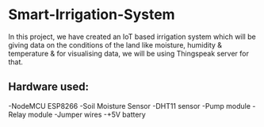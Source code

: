 # Smart-Irrigation-System
In this project, we have created an IoT based irrigation system which will be giving data on the conditions of the land like moisture, humidity & temperature & for visualising data, we will be using Thingspeak server for that.

## Hardware used:
-NodeMCU ESP8266
-Soil Moisture Sensor
-DHT11 sensor
-Pump module
-Relay module
-Jumper wires
-+5V battery
